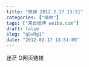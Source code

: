 ```yaml
---
title: "微博 2012.2.17 13:51"
categories: ["嘀咕"]
tags: ["来自微博 weibo.com"]
draft: false
slug: "qGwRg1"
date: "2012-02-17 13:51:00"
---
```


<p>迷茫 O网页链接 ​​​​</p>

